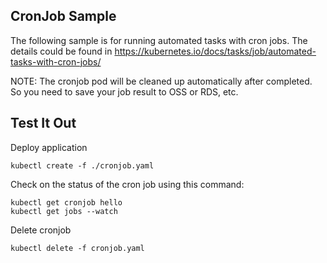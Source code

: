 ## CronJob Sample

The following sample is for running automated tasks with cron jobs. The details could be found in  https://kubernetes.io/docs/tasks/job/automated-tasks-with-cron-jobs/

NOTE: The cronjob pod will be cleaned up automatically after completed. So you need to save  your job result to OSS or RDS, etc.

## Test It Out

Deploy application

```
kubectl create -f ./cronjob.yaml
```

Check on the status of the cron job using this command: 

```
kubectl get cronjob hello
kubectl get jobs --watch
```

Delete cronjob

```
kubectl delete -f cronjob.yaml
```

